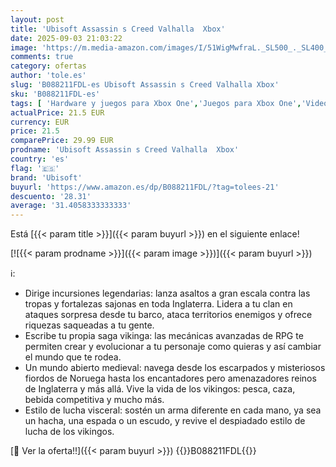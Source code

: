 ```yaml
---
layout: post
title: 'Ubisoft Assassin s Creed Valhalla  Xbox'
date: 2025-09-03 21:03:22
image: 'https://m.media-amazon.com/images/I/51WigMwfraL._SL500_._SL400_.jpg'
comments: true
category: ofertas
author: 'tole.es'
slug: 'B088211FDL-es Ubisoft Assassin s Creed Valhalla Xbox'
sku: 'B088211FDL-es'
tags: [ 'Hardware y juegos para Xbox One','Juegos para Xbox One','Videojuegos','ubisoft','xbox','🇪🇸', ]
actualPrice: 21.5 EUR
currency: EUR
price: 21.5
comparePrice: 29.99 EUR
prodname: 'Ubisoft Assassin s Creed Valhalla  Xbox'
country: 'es'
flag: '🇪🇸'
brand: 'Ubisoft'
buyurl: 'https://www.amazon.es/dp/B088211FDL/?tag=tolees-21'
descuento: '28.31'
average: '31.4058333333333'
---
```


Está [{{< param title >}}]({{< param buyurl >}}) en el siguiente enlace!

[![{{< param prodname >}}]({{< param image >}})]({{< param buyurl >}})

ℹ️:

- Dirige incursiones legendarias: lanza asaltos a gran escala contra las tropas y fortalezas sajonas en toda Inglaterra. Lidera a tu clan en ataques sorpresa desde tu barco, ataca territorios enemigos y ofrece riquezas saqueadas a tu gente.
- Escribe tu propia saga vikinga: las mecánicas avanzadas de RPG te permiten crear y evolucionar a tu personaje como quieras y así cambiar el mundo que te rodea.
- Un mundo abierto medieval: navega desde los escarpados y misteriosos fiordos de Noruega hasta los encantadores pero amenazadores reinos de Inglaterra y más allá. Vive la vida de los vikingos: pesca, caza, bebida competitiva y mucho más.
- Estilo de lucha visceral: sostén un arma diferente en cada mano, ya sea un hacha, una espada o un escudo, y revive el despiadado estilo de lucha de los vikingos.

[🛒 Ver la oferta!!]({{< param buyurl >}})
{{<world>}}B088211FDL{{</world>}}
